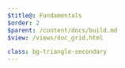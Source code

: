 ```yaml
---
$title@: Fundamentals
$order: 2
$parent: /content/docs/build.md
$view: /views/doc_grid.html

class: bg-triangle-secondary
---
```


